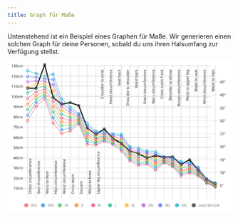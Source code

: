 ```yaml
---
title: Graph für Maße
---
```


Untenstehend ist ein Beispiel eines Graphen für Maße. Wir generieren einen solchen Graph für deine Personen, sobald du uns ihren Halsumfang zur Verfügung stellst.

![Beispiel für einen Graphen für Maße](graph.svg)
